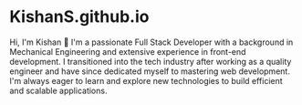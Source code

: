 # KishanS.github.io
Hi, I'm Kishan 👋
I'm a passionate Full Stack Developer with a background in Mechanical Engineering and extensive experience in front-end development. I transitioned into the tech industry after working as a quality engineer and have since dedicated myself to mastering web development. I'm always eager to learn and explore new technologies to build efficient and scalable applications.

